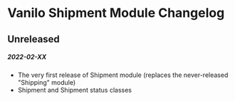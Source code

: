 # Vanilo Shipment Module Changelog

## Unreleased
##### 2022-02-XX

- The very first release of Shipment module (replaces the never-released "Shipping" module)
- Shipment and Shipment status classes
